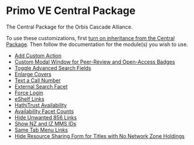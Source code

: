 # Primo VE Central Package
The Central Package for the Orbis Cascade Alliance.

To use these customizations, first [turn on inheritance from the Central Package](https://www.orbiscascade.org/programs/systems/pcsg/primo-toolkit/turn-on-inheritance-from-the-central-package/).
Then follow the documentation for the module(s) you wish to use.

- [Add Custom Action](https://www.orbiscascade.org/programs/systems/pcsg/primo-ve-toolkit/custom-action/)
- [Custom Modal Window for Peer-Review and Open-Access Badges](https://www.orbiscascade.org/programs/systems/pcsg/primo-ve-toolkit/badges-information-modal/)
- [Toggle Advanced Search Fields](https://www.orbiscascade.org/programs/systems/pcsg/primo-ve-toolkit/toggle-advanced-fields/)
- [Enlarge Covers](https://www.orbiscascade.org/programs/systems/pcsg/primo-ve-toolkit/enlarge-cover-image/)
- [Text a Call Number](https://www.orbiscascade.org/programs/systems/pcsg/primo-ve-toolkit/text-a-call-number/)
- [External Search Facet](https://www.orbiscascade.org/programs/systems/pcsg/primo-ve-toolkit/external-search-facet/)
- [Force Login](https://www.orbiscascade.org/programs/systems/pcsg/primo-ve-toolkit/force-user-login/)
- [eShelf Links](https://www.orbiscascade.org/programs/systems/pcsg/primo-ve-toolkit/add-custom-links-to-the-eshelf-menu/)
- [HathiTrust Availability](https://www.orbiscascade.org/programs/systems/pcsg/primo-ve-toolkit/hathitrust-availability/)
- [Availability Facet Counts](https://www.orbiscascade.org/programs/systems/pcsg/primo-ve-toolkit/availability-counts/)
- [Hide Unwanted 856 Links](https://www.orbiscascade.org/programs/systems/pcsg/primo-ve-toolkit/hide-856-links/)
- [Show NZ and IZ MMS IDs](https://www.orbiscascade.org/programs/systems/pcsg/primo-ve-toolkit/show-mms-ids/)
- [Same Tab Menu Links](https://www.orbiscascade.org/programs/systems/pcsg/primo-ve-toolkit/same-tab-menu-links/)
- [Hide Resource Sharing Form for Titles with No Network Zone Holdings](https://www.orbiscascade.org/programs/systems/pcsg/primo-ve-toolkit/hide-summit/)

